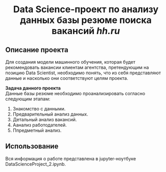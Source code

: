 # <center> Data Science-проект по анализу данных базы резюме поиска вакансий *hh.ru* </center>  

## Описание проекта  

Для создания модели машинного обучения, которая будет рекомендовать вакансии клиентам агентства, претендующим на позицию Data Scientist, необходимо понять, что из себя представляют данные и насколько они соответствуют целям проекта.


**Задача данного проекта**  
Данные базы резюме необходимо проанализировать согласно следующим этапам:  

1. Знакомство с данными.
2. Предварительный анализ данных.
3. Детальный анализ вакансий.
4. Аанализ работодателей.
5. Ппредметный анализ. 


## Использование
Вся информация о работе представлена в jupyter-ноутбуке DataScienceProject_2.ipynb.  